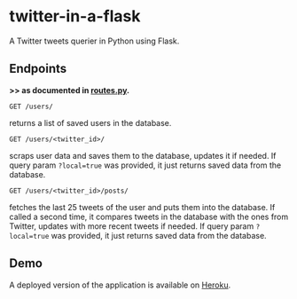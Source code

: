 # twitter-in-a-flask
A Twitter tweets querier in Python using Flask.

## Endpoints

**>> as documented in [routes.py](https://github.com/muhammad-alaref/twitter-in-a-flask/blob/master/routes.py).**

```http
GET /users/
```
returns a list of saved users in the database.

```http
GET /users/<twitter_id>/
```
scraps user data and saves them to the database, updates it if needed. If query param `?local=true` was provided, it just returns saved data from the database.

```http
GET /users/<twitter_id>/posts/
```
fetches the last 25 tweets of the user and puts them into the database. If called a second time, it compares tweets in the database with the ones from Twitter, updates with more recent tweets if needed. If query param `?local=true` was provided, it just returns saved data from the database.

## Demo

A deployed version of the application is available on [Heroku](https://twitter-in-a-flask.herokuapp.com/).
